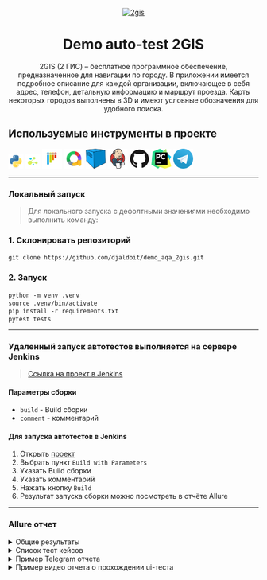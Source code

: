 <p align="center">
  <a href="https://2gis.ru">
  <picture>
<img alt="2gis" src="https://seeklogo.com/images/1/2gis-logo-AB81FE33B6-seeklogo.com.png" width="400" height="120">
    </picture>
  </a>
</p>
<h1 align="center">
  Demo auto-test 2GIS
</h1>

<p align="center">
2GIS (2 ГИС) – бесплатное программное обеспечение, предназначенное для навигации по городу. В приложении имеется подробное описание для каждой организации, включающее в себя адрес, телефон, детальную информацию и маршрут проезда. Карты некоторых городов выполнены в 3D и имеют условные обозначения для удобного поиска.

## Используемые инструменты в проекте
<img title="Python" src="resources/icons/python.svg" height="30" width="30"/> <img title="Jenkins" src="resources/icons/selene.png" height="30" width="30"/>  <img title="Pytest" src="resources/icons/pytest.svg" height="40" width="40"/> <img title="Allure Report" src="resources/icons/allure-report.png" height="40" width="40"/> <img title="Selenoid" src="resources/icons/selenoid.png" height="40" width="40"/> <img title="Jenkins" src="resources/icons/jenkins.svg" height="40" width="40"/> <img title="GitHub" src="resources/icons/github.svg" height="40" width="40"/> <img title="Pycharm" src="resources/icons/pycharm.png" height="40" width="40"/> <img title="Telegram" src="resources/icons/telegram.png" height="40" width="40"/> 

----
### Локальный запуск
> Для локального запуска с дефолтными значениями необходимо выполнить команду:
### 1. Склонировать репозиторий
```
git clone https://github.com/djaldoit/demo_aqa_2gis.git
```
### 2. Запуск
```
python -m venv .venv
source .venv/bin/activate
pip install -r requirements.txt
pytest tests
```

----
### Удаленный запуск автотестов выполняется на сервере Jenkins
> <a target="_blank" href="https://jenkins.autotests.cloud/job/demo_2gis/">Ссылка на проект в Jenkins</a>

#### Параметры сборки
* `build` - Build сборки
* `comment` - комментарий


#### Для запуска автотестов в Jenkins

1. Открыть <a target="_blank" href="https://jenkins.autotests.cloud/job/demo_2gis/">проект</a>
2. Выбрать пункт `Build with Parameters`
3. Указать Build сборки
4. Указать комментарий
5. Нажать кнопку `Build`
6. Результат запуска сборки можно посмотреть в отчёте Allure

----
### Allure отчет


<details><summary>Общие результаты</summary>
  
![This is an image](resources/allure-report-remote.png)
</details>

<details><summary>Список тест кейсов</summary>
  
![This is an image](resources/allure-report-local.png)
</details>

<details><summary>Пример Telegram отчета</summary>
  
![This is an image](resources/telegram-notification.png)
</details>

<details><summary>Пример видео отчета о прохождении ui-теста</summary>
  
![This is an image](resources/fovorite_video_gif.gif)
</details>

